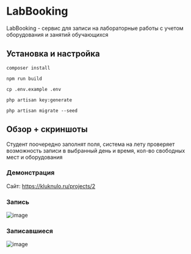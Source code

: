 # LabBooking
LabBooking - сервис для записи на лабораторные работы с учетом оборудования и занятий обучающихся

## Установка и настройка

```composer install```

```npm run build```

```cp .env.example .env```

```php artisan key:generate```

```php artisan migrate --seed```

## Обзор + скриншоты

Студент поочередно заполнят поля, система на лету проверяет возможность записи в выбранный день и время, кол-во свободных мест и оборудования

### Демонстрация

Сайт: https://kluknulo.ru/projects/2


### Запись
![image](https://github.com/kluknulo-star/LabBooking/assets/81085234/26bb5830-53ec-4d6a-949a-7a38f105b8ad)

### Записавшиеся
![image](https://github.com/kluknulo-star/LabBooking/assets/81085234/820e7714-e14b-44ff-8c02-5e98e2b6b871)





